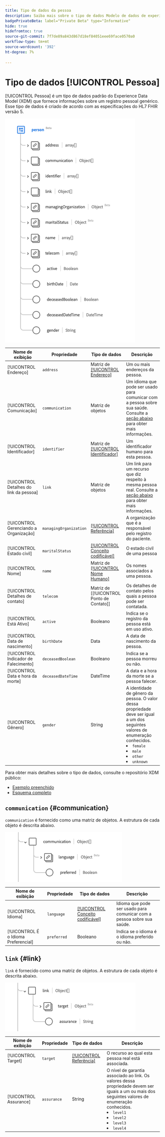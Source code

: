 ```yaml
---
title: Tipo de dados da pessoa
description: Saiba mais sobre o tipo de dados Modelo de dados de experiência da pessoa (XDM).
badgePrivateBeta: label="Private Beta" type="Informative"
hide: true
hidefromtoc: true
source-git-commit: 7f7de89a843d867d18ef84051eee69face0570a0
workflow-type: tm+mt
source-wordcount: '392'
ht-degree: 7%

---
```


# Tipo de dados [!UICONTROL Pessoa]

[!UICONTROL Pessoa] é um tipo de dados padrão do Experience Data Model (XDM) que fornece informações sobre um registro pessoal genérico. Esse tipo de dados é criado de acordo com as especificações do HL7 FHIR versão 5.

![Estrutura de tipo de dados da pessoa](../../images/data-types/healthcare/person/person.png)

| Nome de exibição | Propriedade | Tipo de dados | Descrição |
| --- | --- | --- | --- |
| [!UICONTROL Endereço] | `address` | Matriz de [[!UICONTROL Endereço]](../healthcare/address.md) | Um ou mais endereços da pessoa. |
| [!UICONTROL Comunicação] | `communication` | Matriz de objetos | Um idioma que pode ser usado para comunicar com a pessoa sobre sua saúde. Consulte a [seção abaixo](#communication) para obter mais informações. |
| [!UICONTROL Identificador] | `identifier` | Matriz de [[!UICONTROL Identificador]](../healthcare/identifier.md) | Um identificador humano para esta pessoa. |
| [!UICONTROL Detalhes do link da pessoa] | `link` | Matriz de objetos | Um link para um recurso que diz respeito à mesma pessoa real. Consulte a [seção abaixo](#link) para obter mais informações. |
| [!UICONTROL Gerenciando a Organização] | `managingOrganization` | [[!UICONTROL Referência]](../healthcare/reference.md) | A organização que é a responsável pelo registro do paciente. |
| [!UICONTROL Estado civil] | `maritalStatus` | [[!UICONTROL Conceito codificável]](../healthcare/codeable-concept.md) | O estado civil de uma pessoa |
| [!UICONTROL Nome] | `name` | Matriz de [[!UICONTROL Nome Humano]](../healthcare/human-name.md) | Os nomes associados a uma pessoa. |
| [!UICONTROL Detalhes de contato] | `telecom` | Matriz de [[!UICONTROL Ponto de Contato]] | Os detalhes de contato pelos quais a pessoa pode ser contatada. |
| [!UICONTROL Está Ativo] | `active` | Booleano | Indica se o registro da pessoa está em uso ativo. |
| [!UICONTROL Data de nascimento] | `birthDate` | Data | A data de nascimento da pessoa. |
| [!UICONTROL Indicador de Falecimento] | `deceasedBoolean` | Booleano | Indica se a pessoa morreu ou não. |
| [!UICONTROL Data e hora da morte] | `deceasedDateTime` | DateTime | A data e a hora da morte se a pessoa falecer. |
| [!UICONTROL Gênero] | `gender` | String | A identidade de gênero da pessoa. O valor dessa propriedade deve ser igual a um dos seguintes valores de enumeração conhecidos. <li> `female` </li> <li> `male` </li> <li> `other` </li> <li> `unknown`</li> |

Para obter mais detalhes sobre o tipo de dados, consulte o repositório XDM público:

* [Exemplo preenchido](https://github.com/adobe/xdm/blob/master/extensions/industry/healthcare/fhir/datatypes/identifier.example.1.json)
* [Esquema completo](https://github.com/adobe/xdm/blob/master/extensions/industry/healthcare/fhir/datatypes/identifier.schema.json)

## `communication` {#communication}

`communication` é fornecido como uma matriz de objetos. A estrutura de cada objeto é descrita abaixo.

![estrutura de comunicação](../../images/data-types/healthcare/person/communication.png)

| Nome de exibição | Propriedade | Tipo de dados | Descrição |
| --- | --- | --- | --- |
| [!UICONTROL Idioma] | `language` | [[!UICONTROL Conceito codificável]](../../data-types/healthcare/codeable-concept.md) | Idioma que pode ser usado para comunicar com a pessoa sobre sua saúde. |
| [!UICONTROL É o Idioma Preferencial] | `preferred` | Booleano | Indica se o idioma é o idioma preferido ou não. |

## `link` {#link}

`link` é fornecido como uma matriz de objetos. A estrutura de cada objeto é descrita abaixo.

![estrutura do link](../../images/data-types/healthcare/person/link.png)

| Nome de exibição | Propriedade | Tipo de dados | Descrição |
| --- | --- | --- | --- |
| [!UICONTROL Target] | `target` | [[!UICONTROL Referência]](../../data-types/healthcare/reference.md) | O recurso ao qual esta pessoa real está associada. |
| [!UICONTROL Assurance] | `assurance` | String | O nível de garantia associado ao link. Os valores dessa propriedade devem ser iguais a um ou mais dos seguintes valores de enumeração conhecidos. <li> `level1` </li> <li> `level2` </li> <li> `level3` </li> <li> `level4` </li> |
